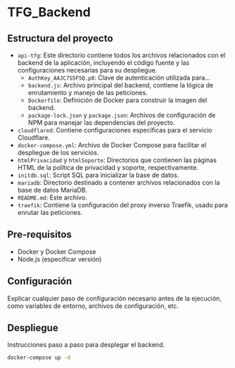 # TFG_Backend

## Estructura del proyecto

- `api-tfg`: Este directorio contiene todos los archivos relacionados con el backend de la aplicación, incluyendo el código fuente y las configuraciones necesarias para su despliegue.
  - `AuthKey_AAJC7S5F5Q.p8`: Clave de autenticación utilizada para...
  - `backend.js`: Archivo principal del backend, contiene la lógica de enrutamiento y manejo de las peticiones.
  - `Dockerfile`: Definición de Docker para construir la imagen del backend.
  - `package-lock.json` y `package.json`: Archivos de configuración de NPM para manejar las dependencias del proyecto.
- `cloudflared`: Contiene configuraciones específicas para el servicio Cloudflare.
- `docker-compose.yml`: Archivo de Docker Compose para facilitar el despliegue de los servicios.
- `htmlPrivacidad` y `htmlSoporte`: Directorios que contienen las páginas HTML de la política de privacidad y soporte, respectivamente.
- `initdb.sql`: Script SQL para inicializar la base de datos.
- `mariadb`: Directorio destinado a contener archivos relacionados con la base de datos MariaDB.
- `README.md`: Este archivo.
- `traefik`: Contiene la configuración del proxy inverso Traefik, usado para enrutar las peticiones.

## Pre-requisitos

- Docker y Docker Compose
- Node.js (especificar versión)

## Configuración

Explicar cualquier paso de configuración necesario antes de la ejecución, como variables de entorno, archivos de configuración, etc.

## Despliegue

Instrucciones paso a paso para desplegar el backend.

```bash
docker-compose up -d
